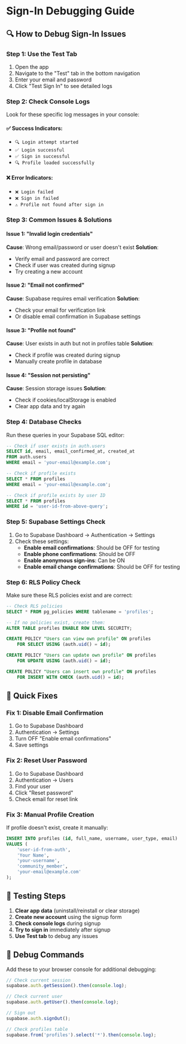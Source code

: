 # Sign-In Debugging Guide

## 🔍 How to Debug Sign-In Issues

### Step 1: Use the Test Tab
1. Open the app
2. Navigate to the "Test" tab in the bottom navigation
3. Enter your email and password
4. Click "Test Sign In" to see detailed logs

### Step 2: Check Console Logs
Look for these specific log messages in your console:

#### ✅ Success Indicators:
- `🔍 Login attempt started`
- `✅ Login successful`
- `✅ Sign in successful`
- `🔍 Profile loaded successfully`

#### ❌ Error Indicators:
- `❌ Login failed`
- `❌ Sign in failed`
- `⚠️ Profile not found after sign in`

### Step 3: Common Issues & Solutions

#### Issue 1: "Invalid login credentials"
**Cause**: Wrong email/password or user doesn't exist
**Solution**: 
- Verify email and password are correct
- Check if user was created during signup
- Try creating a new account

#### Issue 2: "Email not confirmed"
**Cause**: Supabase requires email verification
**Solution**: 
- Check your email for verification link
- Or disable email confirmation in Supabase settings

#### Issue 3: "Profile not found"
**Cause**: User exists in auth but not in profiles table
**Solution**: 
- Check if profile was created during signup
- Manually create profile in database

#### Issue 4: "Session not persisting"
**Cause**: Session storage issues
**Solution**: 
- Check if cookies/localStorage is enabled
- Clear app data and try again

### Step 4: Database Checks

Run these queries in your Supabase SQL editor:

```sql
-- Check if user exists in auth.users
SELECT id, email, email_confirmed_at, created_at 
FROM auth.users 
WHERE email = 'your-email@example.com';

-- Check if profile exists
SELECT * FROM profiles 
WHERE email = 'your-email@example.com';

-- Check if profile exists by user ID
SELECT * FROM profiles 
WHERE id = 'user-id-from-above-query';
```

### Step 5: Supabase Settings Check

1. Go to Supabase Dashboard → Authentication → Settings
2. Check these settings:
   - **Enable email confirmations**: Should be OFF for testing
   - **Enable phone confirmations**: Should be OFF
   - **Enable anonymous sign-ins**: Can be ON
   - **Enable email change confirmations**: Should be OFF for testing

### Step 6: RLS Policy Check

Make sure these RLS policies exist and are correct:

```sql
-- Check RLS policies
SELECT * FROM pg_policies WHERE tablename = 'profiles';

-- If no policies exist, create them:
ALTER TABLE profiles ENABLE ROW LEVEL SECURITY;

CREATE POLICY "Users can view own profile" ON profiles
    FOR SELECT USING (auth.uid() = id);

CREATE POLICY "Users can update own profile" ON profiles
    FOR UPDATE USING (auth.uid() = id);

CREATE POLICY "Users can insert own profile" ON profiles
    FOR INSERT WITH CHECK (auth.uid() = id);
```

## 🚨 Quick Fixes

### Fix 1: Disable Email Confirmation
1. Go to Supabase Dashboard
2. Authentication → Settings
3. Turn OFF "Enable email confirmations"
4. Save settings

### Fix 2: Reset User Password
1. Go to Supabase Dashboard
2. Authentication → Users
3. Find your user
4. Click "Reset password"
5. Check email for reset link

### Fix 3: Manual Profile Creation
If profile doesn't exist, create it manually:

```sql
INSERT INTO profiles (id, full_name, username, user_type, email)
VALUES (
    'user-id-from-auth',
    'Your Name',
    'your-username',
    'community_member',
    'your-email@example.com'
);
```

## 📱 Testing Steps

1. **Clear app data** (uninstall/reinstall or clear storage)
2. **Create new account** using the signup form
3. **Check console logs** during signup
4. **Try to sign in** immediately after signup
5. **Use Test tab** to debug any issues

## 🔧 Debug Commands

Add these to your browser console for additional debugging:

```javascript
// Check current session
supabase.auth.getSession().then(console.log);

// Check current user
supabase.auth.getUser().then(console.log);

// Sign out
supabase.auth.signOut();

// Check profiles table
supabase.from('profiles').select('*').then(console.log);
```
